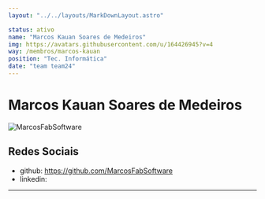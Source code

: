 ```yaml
---
layout: "../../layouts/MarkDownLayout.astro"

status: ativo
name: "Marcos Kauan Soares de Medeiros"
img: https://avatars.githubusercontent.com/u/164426945?v=4
way: /membros/marcos-kauan
position: "Tec. Informática"
date: "team team24"
---
```


# Marcos Kauan Soares de Medeiros

![MarcosFabSoftware](https://avatars.githubusercontent.com/u/47745205?v=4)

## Redes Sociais
- github: https://github.com/MarcosFabSoftware
- linkedin:
***